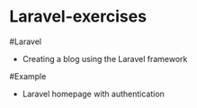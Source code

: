# Laravel-exercises
#Laravel
* Creating a blog using the Laravel framework

#Example
* Laravel homepage with authentication
